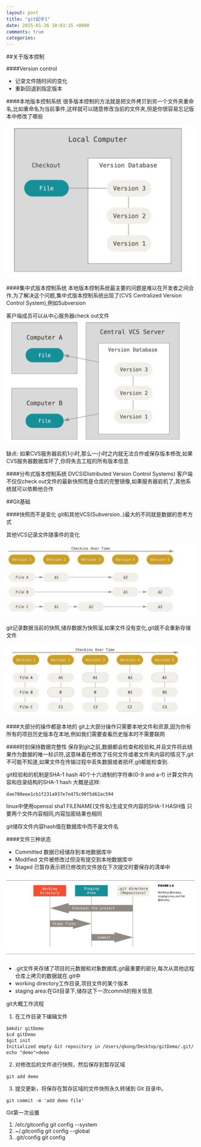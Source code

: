 ```yaml
---
layout: post
title: "git起步1"
date: 2015-01-26 10:03:15 +0800
comments: true
categories: 
---
```


##关于版本控制

####Version control
- 记录文件随时间的变化
- 重新回退到指定版本

####本地版本控制系统
很多版本控制的方法就是把文件拷贝到另一个文件夹重命名,比如重命名为当前事件,这样就可以随意修改当前的文件夹,但是你很容易忘记版本中修改了哪些

![](/images/gitqi-bu1/localvcs.png)

####集中式版本控制系统
本地版本控制系统最主要的问题是难以在开发者之间合作,为了解决这个问题,集中式版本控制系统出现了(CVS Centralized Version Control System),例如Subversion

客户端成员可以从中心服务器check out文件
![](/images/gitqi-bu1/cvs.png)

缺点:
如果CVS服务器宕机1小时,那么一小时之内就无法合作或保存版本修改,如果CVS服务器数据库坏了,你将失去工程的所有版本信息

####分布式版本控制系统
DVCS(Distributed Version Control Systems)
客户端不仅仅check out文件的最新快照而是仓库的完整镜像,如果服务器宕机了,其他系统就可以依赖他合作

##Git基础

####快照而不是变化
git和其他VCS(Subversion..)最大的不同就是数据的思考方式

其他VCS记录文件随事件的变化

![](/images/gitqi-bu1/3.png)

git记录数据当前的快照,储存数据为快照溜,如果文件没有变化,git就不会重新存储文件

![](/images/gitqi-bu1/4.png)

####大部分的操作都是本地的
git上大部分操作只需要本地文件和资源,因为你有所有的项目历史版本在本地,例如我们需要查看历史版本时不需要联网

####时刻保持数据完整性
保存到git之前,数据都会检查和校验和,并且文件将此结果作为数据的唯一标识符,这意味着在修改了任何文件或者文件夹内容的情况下,git不可能不知道,如果文件在传输过程中丢失数据或者损坏,git都能检查到.

git校验和的机制是SHA-1 hash
40个十六进制的字符串(0-9 and a-f) 计算文件内容和目录结构的SHA-1 hash
大概是这样:
```
dae780eee1cb1f231a937e7e475c90f5d62ac594
```

linux中使用openssl sha1 FILENAME(文件名)生成文件内容的SHA-1 HASH值
只要两个文件内容相同,内容加密结果也相同

git储存文件内容hash值在数据库中而不是文件名

####文件三种状态
- Committed 数据已经储存到本地数据库中
- Modified 文件被修改过但没有提交到本地数据库中
- Staged 已暂存表示把已修改的文件放在下次提交时要保存的清单中

![](/images/gitqi-bu1/5.png)

- .git文件夹存储了项目的元数据和对象数据库,git最重要的部分,每次从其他远程仓库上拷贝的数据就在.git中
- working directory工作目录,项目文件的某个版本
- staging area:在Git目录下,储存这下一次commit的相关信息

git大概工作流程

1. 在工作目录下编辑文件

```
$mkdir gitDemo 
$cd gitDemo
$git init
Initialized empty Git repository in /Users/qkong/Desktop/gitDemo/.git/
echo "demo">demo
```
2. 对修改后的文件进行快照，然后保存到暂存区域 

```
git add demo
```

3. 提交更新，将保存在暂存区域的文件快照永久转储到 Git 目录中。

```
git commit -m 'add demo file'
```

Git第一次设置

1. /etc/gitconfig git config --system
2. ~/.gitconfig git config --global
3. .git/config git config
